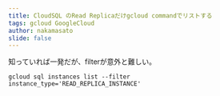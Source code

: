 ```yaml
---
title: CloudSQL のRead Replicaだけgcloud commandでリストする
tags: gcloud GoogleCloud
author: nakamasato
slide: false
---
```

知っていれば一発だが、filterが意外と難しい。

```
gcloud sql instances list --filter instance_type='READ_REPLICA_INSTANCE'
```

